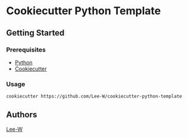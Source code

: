 # Cookiecutter Python Template

## Getting Started

### Prerequisites

* [Python](https://www.python.org/downloads/)
* [Cookiecutter](https://cookiecutter.readthedocs.io/en/1.7.0/)

### Usage

```sh
cookiecutter https://github.com/Lee-W/cookiecutter-python-template
```

## Authors
[Lee-W](https://github.com/Lee-W)
